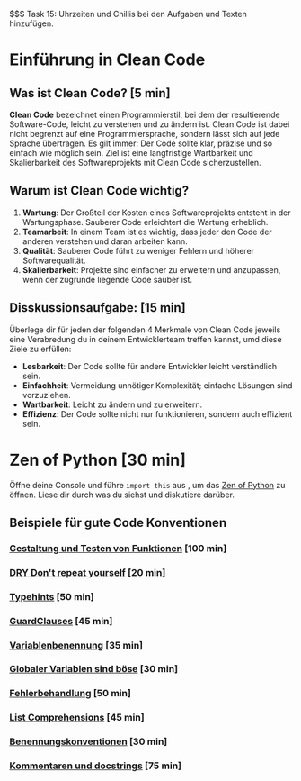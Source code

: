 $$$ Task 15: Uhrzeiten und Chillis bei den Aufgaben und Texten hinzufügen.

# Einführung in Clean Code

## Was ist Clean Code? [5 min]

**Clean Code** bezeichnet einen Programmierstil, bei dem der resultierende Software-Code, leicht zu verstehen und zu
ändern ist.
Clean Code ist dabei nicht begrenzt auf eine Programmiersprache, sondern lässt sich auf jede Sprache übertragen.
Es gilt immer: Der Code sollte klar, präzise und so einfach wie möglich sein.
Ziel ist eine langfristige Wartbarkeit und Skalierbarkeit des Softwareprojekts mit Clean Code sicherzustellen.

## Warum ist Clean Code wichtig?

1. **Wartung**: Der Großteil der Kosten eines Softwareprojekts entsteht in der Wartungsphase. Sauberer Code erleichtert
   die Wartung erheblich.
2. **Teamarbeit**: In einem Team ist es wichtig, dass jeder den Code der anderen verstehen und daran arbeiten kann.
3. **Qualität**: Sauberer Code führt zu weniger Fehlern und höherer Softwarequalität.
4. **Skalierbarkeit**: Projekte sind einfacher zu erweitern und anzupassen, wenn der zugrunde liegende Code sauber ist.

## Disskussionsaufgabe: [15 min]
Überlege dir für jeden der folgenden 4 Merkmale von Clean Code jeweils eine Verabredung du in deinem
Entwicklerteam treffen kannst, umd diese Ziele zu erfüllen:

- **Lesbarkeit**: Der Code sollte für andere Entwickler leicht verständlich sein.
- **Einfachheit**: Vermeidung unnötiger Komplexität; einfache Lösungen sind vorzuziehen.
- **Wartbarkeit**: Leicht zu ändern und zu erweitern.
- **Effizienz**: Der Code sollte nicht nur funktionieren, sondern auch effizient sein.

# Zen of Python [30 min]

Öffne deine Console und führe `import this` aus , um das [Zen of Python](https://gist.github.com/corysimmons/8b94c08421dec18bbaa4)
zu öffnen. Liese dir durch was du siehst und diskutiere darüber.

## Beispiele für gute Code Konventionen 

### [Gestaltung und Testen von Funktionen](Funktionsgestaltung.md) [100 min]

### [DRY Don't repeat yourself](DRY.md) [20 min]

### [Typehints](Typehints.md) [50 min]

### [GuardClauses](GuardClauses.md) [45 min]

### [Variablenbenennung](Variablenbenennung.md) [35 min]

### [Globaler Variablen sind böse](Globale_Parameter.md) [30 min]

### [Fehlerbehandlung](Fehlerbehandlung.md) [50 min]

### [List Comprehensions](ListComprehension.md) [45 min]

### [Benennungskonventionen](Benennungskonventionen.md)  [30 min]

### [Kommentaren und docstrings](Kommentare.md) [75 min]
